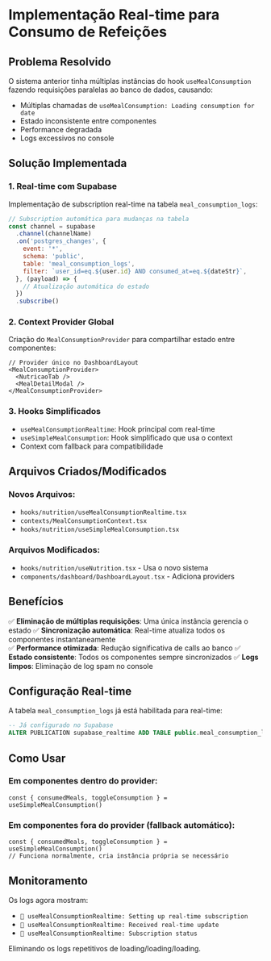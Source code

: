 # Implementação Real-time para Consumo de Refeições

## Problema Resolvido

O sistema anterior tinha múltiplas instâncias do hook `useMealConsumption` fazendo requisições paralelas ao banco de dados, causando:

- Múltiplas chamadas de `useMealConsumption: Loading consumption for date`
- Estado inconsistente entre componentes
- Performance degradada
- Logs excessivos no console

## Solução Implementada

### 1. Real-time com Supabase

Implementação de subscription real-time na tabela `meal_consumption_logs`:

```javascript
// Subscription automática para mudanças na tabela
const channel = supabase
  .channel(channelName)
  .on('postgres_changes', {
    event: '*',
    schema: 'public', 
    table: 'meal_consumption_logs',
    filter: `user_id=eq.${user.id} AND consumed_at=eq.${dateStr}`,
  }, (payload) => {
    // Atualização automática do estado
  })
  .subscribe()
```

### 2. Context Provider Global

Criação do `MealConsumptionProvider` para compartilhar estado entre componentes:

```tsx
// Provider único no DashboardLayout
<MealConsumptionProvider>
  <NutricaoTab />
  <MealDetailModal />
</MealConsumptionProvider>
```

### 3. Hooks Simplificados

- `useMealConsumptionRealtime`: Hook principal com real-time
- `useSimpleMealConsumption`: Hook simplificado que usa o context
- Context com fallback para compatibilidade

## Arquivos Criados/Modificados

### Novos Arquivos:
- `hooks/nutrition/useMealConsumptionRealtime.tsx`
- `contexts/MealConsumptionContext.tsx`
- `hooks/nutrition/useSimpleMealConsumption.tsx`

### Arquivos Modificados:
- `hooks/nutrition/useNutrition.tsx` - Usa o novo sistema
- `components/dashboard/DashboardLayout.tsx` - Adiciona providers

## Benefícios

✅ **Eliminação de múltiplas requisições**: Uma única instância gerencia o estado
✅ **Sincronização automática**: Real-time atualiza todos os componentes instantaneamente  
✅ **Performance otimizada**: Redução significativa de calls ao banco
✅ **Estado consistente**: Todos os componentes sempre sincronizados
✅ **Logs limpos**: Eliminação de log spam no console

## Configuração Real-time

A tabela `meal_consumption_logs` já está habilitada para real-time:

```sql
-- Já configurado no Supabase
ALTER PUBLICATION supabase_realtime ADD TABLE public.meal_consumption_logs;
```

## Como Usar

### Em componentes dentro do provider:
```tsx
const { consumedMeals, toggleConsumption } = useSimpleMealConsumption()
```

### Em componentes fora do provider (fallback automático):
```tsx
const { consumedMeals, toggleConsumption } = useSimpleMealConsumption()
// Funciona normalmente, cria instância própria se necessário
```

## Monitoramento

Os logs agora mostram:
- `🔗 useMealConsumptionRealtime: Setting up real-time subscription`
- `🔄 useMealConsumptionRealtime: Received real-time update`  
- `📡 useMealConsumptionRealtime: Subscription status`

Eliminando os logs repetitivos de loading/loading/loading.
